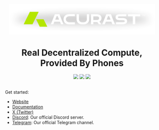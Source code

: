 <p align="center">
  <a href="https://www.acurast.com">
    <picture>
    <img alt="acurast logo" src="https://github.com/Acurast/.github/blob/main/assets/acurast.png" width="auto" height="100">
    </picture>
  </a>
</p>

<h1 align="center">Real Decentralized Compute, Provided By Phones</h1>

<p align="center">
  <a href="https://x.com/@acurast"><img src="https://img.shields.io/badge/Acurast-000?color=c0e700&style=plastic&logo=x&logoColor=white&label=Twitter"></a>
  <a href="https://discord.com/invite/wqgC6b6aKe"><img src="https://img.shields.io/discord/971297576651472916?color=c0e700&style=plastic&label=Discord&logo=discord&logoColor=white"></a>
  <a href="https://t.me/acurastnetwork"><img src="https://img.shields.io/badge/Acurast-c0e700?style=plastic&label=Telegram&logo=telegram&logoColor=white"></a>
<br></br> 
</p>

Get started:

- <a href="https://acurast.com">Website</a>
- <a href="https://docs.acurast.com">Documentation</a>
- <a href="https://x.com/@acurast">X (Twitter)</a>
- <a href="https://discord.com/invite/wqgC6b6aKe">Discord</a>: Our official Discord server.
- <a href="https://t.me/acurastnetwork">Telegram</a>: Our official Telegram channel.
